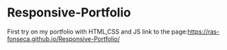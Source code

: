 # Responsive-Portfolio
First try on my portfolio with HTML,CSS and JS
link to the page:https://ras-fonseca.github.io/Responsive-Portfolio/
